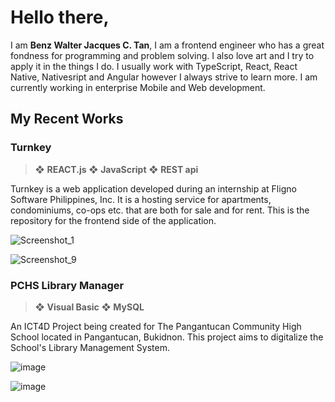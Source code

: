 # Hello there,
I am **Benz Walter Jacques C. Tan**, I am a frontend engineer who has a great fondness for programming and problem solving. I also love art and I try to apply it in the things I do. I usually work with TypeScript, React, React Native, Nativesript and Angular however I always strive to learn more. I am currently working in enterprise Mobile and Web development.

<space>

## My Recent Works
  
### Turnkey

> ❖ **REACT.js**   ❖ **JavaScript**   ❖ **REST api**  
  
Turnkey is a web application developed during an internship at Fligno Software Philippines, Inc. It is a hosting service for apartments, condominiums, co-ops etc. that are both for sale and for rent. This is the repository for the frontend side of the application.

![Screenshot_1](https://user-images.githubusercontent.com/55311935/203859944-99b7d7f2-bdb0-467b-99dc-50ffc2c343c9.png)
  
![Screenshot_9](https://user-images.githubusercontent.com/55311935/203859955-0a02e357-20b0-4fc9-97b3-f18fe55966c1.png)
  
<space>
<space>
  
### PCHS Library Manager

> ❖ **Visual Basic**   ❖ **MySQL**

An ICT4D Project being created for The Pangantucan Community High School located in Pangantucan, Bukidnon. This project aims to digitalize the School's Library Management System.

![image](https://user-images.githubusercontent.com/55311935/180648234-87391789-4de1-4fc9-93e8-3d5ff52e7529.png)

![image](https://user-images.githubusercontent.com/55311935/180648191-ae77f9d0-c865-4151-9c80-9f1bd6052172.png)

